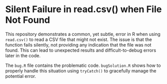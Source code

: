 # Silent Failure in read.csv() when File Not Found

This repository demonstrates a common, yet subtle, error in R when using `read.csv()` to read a CSV file that might not exist. The issue is that the function fails silently, not providing any indication that the file was not found. This can lead to unexpected results and difficult-to-debug errors later in the code.

The `bug.R` file contains the problematic code.  `bugSolution.R` shows how to properly handle this situation using `tryCatch()` to gracefully manage the potential error.